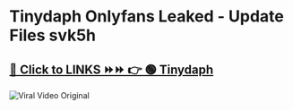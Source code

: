
 # Tinydaph Onlyfans Leaked - Update Files svk5h

## <h2><a href="https://clipsfans.com/Tinydaph&ref=git">🔗 Click to LINKS ⏩⏩ 👉 🟢 Tinydaph </a></h2>

<a href="https://clipsfans.com/Tinydaph&ref=git" rel="nofollow" data-target="animated-image.originalLink"><img src="https://i.ibb.co.com/xMMVF88/686577567.gif" alt="Viral Video Original" style="max-width: 100%; display: inline-block;" data-target="animated-image.originalImage"></a>

